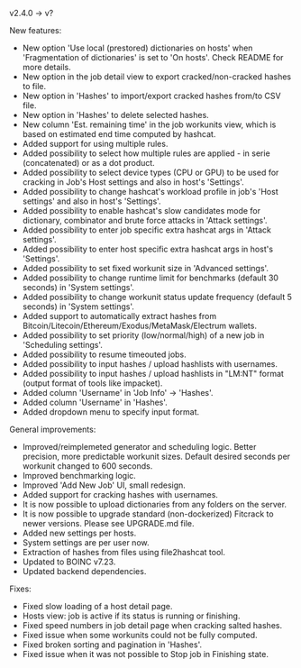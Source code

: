 v2.4.0 -> v?

New features:
* New option 'Use local (prestored) dictionaries on hosts' when 'Fragmentation of dictionaries' is set to 'On hosts'. Check README for more details.
* New option in the job detail view to export cracked/non-cracked hashes to file.
* New option in 'Hashes' to import/export cracked hashes from/to CSV file.
* New option in 'Hashes' to delete selected hashes.
* New column 'Est. remaining time' in the job workunits view, which is based on estimated end time computed by hashcat.
* Added support for using multiple rules.
* Added possibility to select how multiple rules are applied - in serie (concatenated) or as a dot product.
* Added possibility to select device types (CPU or GPU) to be used for cracking in Job's Host settings and also in host's 'Settings'.
* Added possibility to change hashcat's workload profile in job's 'Host settings' and also in host's 'Settings'.
* Added possibility to enable hashcat's slow candidates mode for dictionary, combinator and brute force attacks in 'Attack settings'.
* Added possibility to enter job specific extra hashcat args in 'Attack settings'.
* Added possibility to enter host specific extra hashcat args in host's 'Settings'.
* Added possibility to set fixed workunit size in 'Advanced settings'.
* Added possibility to change runtime limit for benchmarks (default 30 seconds) in 'System settings'.
* Added possibility to change workunit status update frequency (default 5 seconds) in 'System settings'.
* Added support to automatically extract hashes from Bitcoin/Litecoin/Ethereum/Exodus/MetaMask/Electrum wallets.
* Added possibility to set priority (low/normal/high) of a new job in 'Scheduling settings'.
* Added possibility to resume timeouted jobs.
* Added possibility to input hashes / upload hashlists with usernames.
* Added possibility to input hashes / upload hashlists in "LM:NT" format (output format of tools like impacket).
* Added column 'Username' in 'Job Info' -> 'Hashes'.
* Added column 'Username' in 'Hashes'.
* Added dropdown menu to specify input format.

General improvements:
* Improved/reimplemeted generator and scheduling logic. Better precision, more predictable workunit sizes. Default desired seconds per workunit changed to 600 seconds.
* Improved benchmarking logic.
* Improved 'Add New Job' UI, small redesign.
* Added support for cracking hashes with usernames.
* It is now possible to upload dictionaries from any folders on the server.
* It is now possible to upgrade standard (non-dockerized) Fitcrack to newer versions. Please see UPGRADE.md file.
* Added new settings per hosts.
* System settings are per user now.
* Extraction of hashes from files using file2hashcat tool.
* Updated to BOINC v7.23.
* Updated backend dependencies.

Fixes:
* Fixed slow loading of a host detail page.
* Hosts view: job is active if its status is running or finishing.
* Fixed speed numbers in job detail page when cracking salted hashes.
* Fixed issue when some workunits could not be fully computed.
* Fixed broken sorting and pagination in 'Hashes'.
* Fixed issue when it was not possible to Stop job in Finishing state.
